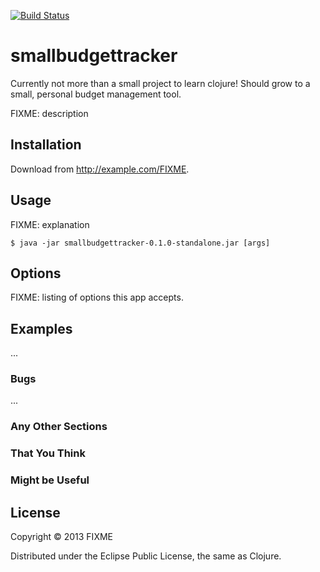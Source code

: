 [![Build Status](https://travis-ci.org/TheCodEx/smallbudgettracker.png)](https://travis-ci.org/TheCodEx/smallbudgettracker)

# smallbudgettracker

Currently not more than a small project to learn clojure! Should grow to a small, personal budget management tool. 

FIXME: description

## Installation

Download from http://example.com/FIXME.

## Usage

FIXME: explanation

    $ java -jar smallbudgettracker-0.1.0-standalone.jar [args]

## Options

FIXME: listing of options this app accepts.

## Examples

...

### Bugs

...

### Any Other Sections
### That You Think
### Might be Useful

## License

Copyright © 2013 FIXME

Distributed under the Eclipse Public License, the same as Clojure.
